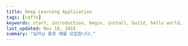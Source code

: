 ```yaml
---
title: Deep Learning Application
tags: [caffe]
keywords: start, introduction, begin, install, build, hello world,
last_updated: Nov 18, 2015
summary: "딥러닝 활용 예를 모집합니다." 
---
```

